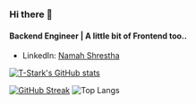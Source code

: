 ### Hi there 👋

#### Backend Engineer | A little bit of Frontend too..

* LinkedIn: [Namah Shrestha](https://www.linkedin.com/in/zim95/)





[![T-Stark's GitHub stats](https://github-readme-stats.vercel.app/api?username=Zim95&show_icons=true&theme=tokyonight)](https://github.com/Zim95/github-readme-stats)

[![GitHub Streak](https://github-readme-streak-stats.herokuapp.com?user=Zim95&theme=tokyonight&hide_border=false&date_format=M%20j%5B%2C%20Y%5D)](https://git.io/streak-stats)
![Top Langs](https://github-readme-stats.vercel.app/api/top-langs/?username=Zim95&theme=tokyonight) 
